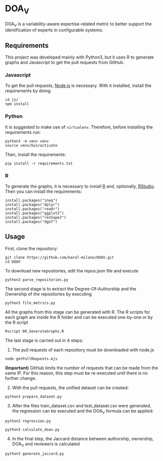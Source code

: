 # DOA<sub>V</sub>

DOA<sub>V</sub> is a variability-aware expertise-related metric to better support the identification of experts in configurable systems.

## Requirements

This project was developed mainly with Python3, but it uses R to generate graphs and Javascript to get the pull requests from GitHub.

### Javascript

To get the pull requests, [Node.js](https://nodejs.org/en/download/) is necessary. With it installed, install the requirements by doing:
```
cd js/
npm install
```

### Python

It is suggested to make use of `virtualenv`. Therefore, before installing the requirements run:
```
python3 -m venv venv
source venv/bin/activate
```
Then, install the requirements:
```
pip install -r requirements.txt
```

### R

To generate the graphs, it is necessary to install [R](https://www.r-project.org) and, optionally, [RStudio](https://www.rstudio.com/products/rstudio/). Then you can install the requirements:
```
install.packages("ineq")
install.packages("dplyr")
install.packages("readr")
install.packages("ggplot2")
install.packages("reshape2")
install.packages("dgof")
```

## Usage

First, clone the repository:
```
git clone https://github.com/karol-milano/DOAV.git
cd DOAV
```

To download new repositories, edit the repos.json file and execute
```
python3 parse_repositories.py
```

The second stage is to extract the Degree-Of-Authorship and the Ownership of the repositories by executing
```
python3 file_metrics.py
```

All the graphs from this stage can be generated with R. The R scripts for each graph are inside the R folder and can be executed one-by-one or by the R script
```
Rscript 00_GenerateGraphs.R
```

The last stage is carried out in 4 steps:
1. The pull requests of each repository must be downloaded with node.js
```
node getPullRequests.mjs
```

**(Important)** GitHub limits the number of requests that can be made from the same IP. For this reason, this step must be re-executed until there is no further change.


2. With the pull requests, the unified dataset can be created:
```
python3 prepare_dataset.py
```

3. After the files train_dataset.csv and test_dataset.csv were generated, the regression can be executed and the DOA<sub>V</sub> formula can be applied:
```
python3 regression.py

python3 calculate_doav.py
```

4. In the final step, the Jaccard distance between authorship, ownership, DOA<sub>V</sub> and reviewers is calculated
```
python3 generate_jaccard.py
```
